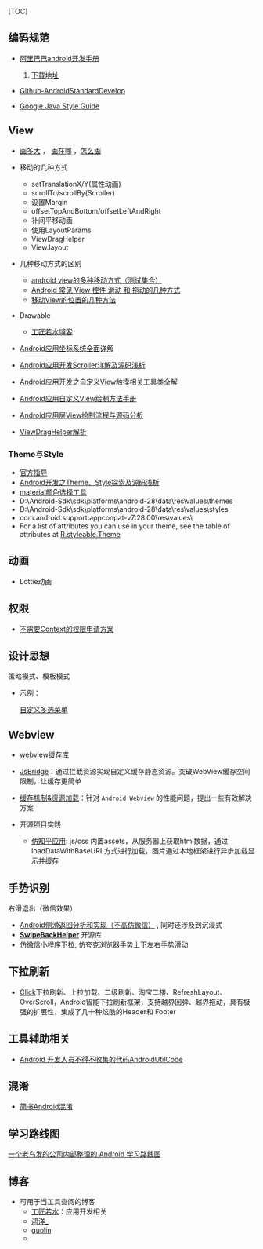 [TOC]

## 编码规范

- [阿里巴巴android开发手册](<https://edu.aliyun.com/course/813?spm=5176.10731491.0.0.674b11c8KfEDmO>)
  1. [下载地址](<https://yq.aliyun.com/attachment/download/?id=5259>)
- [Github-AndroidStandardDevelop](<https://github.com/Blankj/AndroidStandardDevelop>)

- [Google Java Style Guide](http://google.github.io/styleguide/javaguide.html)

## View

- [画多大](<https://juejin.im/post/5c738569f265da2da15dc407>) ， [画在哪](<https://juejin.im/post/5c73ee99f265da2d980909d5>) ，[怎么画](<https://juejin.im/post/5c74e6ed5188250f1c359d63>)

- 移动的几种方式

  - setTranslationX/Y(属性动画)
  - scrollTo/scrollBy(Scroller)
  - 设置Margin
  - offsetTopAndBottom/offsetLeftAndRight
  - 补间平移动画
  - 使用LayoutParams
  - ViewDragHelper
  - View.layout
  
- 几种移动方式的区别

  - [android view的多种移动方式（测试集合）](https://www.jianshu.com/p/a4072dd6816b)
  - [Android 常见 View 控件 滑动 和 拖动的几种方式](https://my.oschina.net/u/2320245/blog/737687)
  - [移动View的位置的几种方法](https://www.jianshu.com/p/d2561c971f4c)
  
- Drawable 

  - [工匠若水博客](<https://blog.csdn.net/yanbober/article/details/56844869>)
  
  
  
- [Android应用坐标系统全面详解](https://blog.csdn.net/yanbober/article/details/50419117)

- [Android应用开发Scroller详解及源码浅析](https://blog.csdn.net/yanbober/article/details/49904715)

- [Android应用开发之自定义View触摸相关工具类全解](https://blog.csdn.net/yanbober/article/details/50411919)

- [Android应用自定义View绘制方法手册](https://blog.csdn.net/yanbober/article/details/50577855)

- [Android应用层View绘制流程与源码分析](https://blog.csdn.net/yanbober/article/details/46128379)

- [ViewDragHelper解析]([https://blog.csdn.net/yanbober/article/details/50419059)



### Theme与Style

- [官方指导](https://developer.android.google.cn/guide/topics/ui/look-and-feel/themes?hl=en)
- [Android开发之Theme、Style探索及源码浅析](https://blog.csdn.net/yanbober/article/details/51015630)
- [material颜色选择工具](https://material.io/tools/)
- D:\Android-Sdk\sdk\platforms\android-28\data\res\values\themes
- D:\Android-Sdk\sdk\platforms\android-28\data\res\values\styles
- com.android.support:appconpat-v7:28.00\res\values\
- For a list of attributes you can use in your theme, see the table of attributes at [R.styleable.Theme](https://developer.android.google.cn/reference/android/R.styleable.html#Theme)





## 动画 

- Lottie动画



## 权限

- [不需要Context的权限申请方案](<https://github.com/soulqw/SoulPermission/>)



## 设计思想

策略模式、模板模式

- 示例：

  [自定义多选菜单](https://juejin.im/post/5ce0e55ae51d451075366eeb)



## Webview

- [webview缓存库](<https://github.com/yale8848/CacheWebView>)

- [JsBridge](<https://github.com/lzyzsd/JsBridge>)：通过拦截资源实现自定义缓存静态资源。突破WebView缓存空间限制，让缓存更简单
- [缓存机制&资源加载](<https://www.jianshu.com/p/5e7075f4875f>)：针对 `Android Webview` 的性能问题，提出一些有效解决方案

- 开源项目实践
  - [仿知乎应用](<https://github.com/WhiteDG/BihuDaily>): js/css 内置assets，从服务器上获取html数据，通过loadDataWithBaseURL方式进行加载，图片通过本地框架进行异步加载显示并缓存



## 手势识别

右滑退出（微信效果）

- [Android侧滑返回分析和实现（不高仿微信）](<https://www.jianshu.com/p/26fac8d30058?from=groupmessage>) , 同时还涉及到沉浸式
- [**SwipeBackHelper**](<https://github.com/Jude95/SwipeBackHelper/blob/master/README_ch.md>) 开源库
- [仿微信小程序下拉](<https://github.com/LucianZhang/PullLoadXiaochengxu>), 仿夸克浏览器手势上下左右手势滑动



## 下拉刷新

- [Click](https://github.com/scwang90/SmartRefreshLayout)下拉刷新、上拉加载、二级刷新、淘宝二楼、RefreshLayout、OverScroll，Android智能下拉刷新框架，支持越界回弹、越界拖动，具有极强的扩展性，集成了几十种炫酷的Header和 Footer



## 工具辅助相关

- [Android 开发人员不得不收集的代码AndroidUtilCode](<https://github.com/Blankj/AndroidUtilCode/blob/master/utilcode/README-CN.md>)



## 混淆

- [简书Android混淆](https://www.jianshu.com/p/b5b2a5dfaaf4)



## 学习路线图

[一个老鸟发的公司内部整理的 Android 学习路线图](https://www.diycode.cc/topics/122)



## 博客

- 可用于当工具查阅的博客
  - [工匠若水](https://me.csdn.net/yanbober)：应用开发相关
  - [鸿洋_](https://blog.csdn.net/lmj623565791)
  - [guolin](https://me.csdn.net/sinyu890807)
  - 